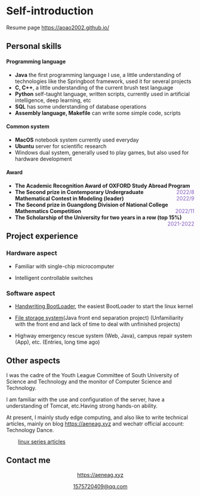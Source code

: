 # Self-introduction

Resume page https://aoao2002.github.io/

##  <i class="fa fa-star"></i> Personal skills

#### Programming language

* **Java**  the first programming language I use, a little understanding of technologies like the Springboot framework, used it for several projects
* **C, C++**, a little understanding of the current brush test language
* **Python**  self-taught language, written scripts, currently used in artificial intelligence, deep learning, etc
* **SQL** has some understanding of database operations
* **Assembly language, Makefile** can write some simple code, scripts

#### Common system

* **MacOS** notebook system currently used everyday
* **Ubuntu** server for scientific research
* Windows dual system, generally used to play games, but also used for hardware development

#### Award

* **The Academic Recognition Award of OXFORD Study Abroad Program**  <a style="float:right; color: #845ec2; width:auto;">2022/8</a>
* **The Second prize in Contemporary Undergraduate Mathematical Contest in Modeling (leader)**  <a style="float:right; color: #845ec2; width:auto;">2022/9</a>
* **The Second prize in Guangdong Division of National College Mathematics Competition**  <a style="float:right; color: #845ec2; width:auto;">2022/11</a>
* **The Scholarship of the University for two years in a row (top 15%)** <a style="float:right; color: #845ec2; width:auto;">2021-2022</a>


## <i class="fas fa-award"></i> Project experience
### Hardware aspect
* Familiar with single-chip microcomputer 
  
* Intelligent controllable switches 


### Software aspect
* [Handwriting BootLoader<i class="fa fa-hand-o-left"></i>](https://aeneag.xyz/articles/2021/05/25/1621910793955.html), the easiest BootLoader to start the linux kernel

* [File storage system<i class="fa fa-hand-o-left"></i>](https://aeneag.xyz/articles/2021/04/13/1618294064331.html)(Java front end separation project) (Unfamiliarity with the front end and lack of time to deal with unfinished projects)

* Highway emergency rescue system (Web, Java), campus repair system (App), etc. (Entries, long time ago)

## <i class="fa fa-mail-forward"></i>Other aspects

I was the cadre of the Youth League Committee of South University of Science and Technology and the monitor of Computer Science and Technology.

I am familiar with the use and configuration of the server, have a understanding of Tomcat, etc.Having strong hands-on ability.

At present, I mainly study edge computing, and also like to write technical articles, mainly on blog [https://aeneag.xyz<i class="fa fa-hand-o-left"></i>](https://aeneag.xyz) and wechatr official account: Technology Dance.


&nbsp;&nbsp;&nbsp;&nbsp;&nbsp;&nbsp;&nbsp;&nbsp;[linux series articles<i class="fa fa-hand-o-left"></i>](https://mp.weixin.qq.com/mp/appmsgalbum?__biz=MzkwMzIzODIzNA==&action=getalbum&album_id=2068779356419571716#wechat_redirect)


## <i class="fas fa-phone-alt"></i> Contact me



<center>


<a style="font-size:1.2em; color: #845ec2; width:auto;" href="https://aeneag.xyz">https://aeneag.xyz<i class="fa fa-hand-o-left"></i></a>

<a style="font-size:1.2em;  color: #845ec2; width:auto;">1575720409@qq.com</a>

